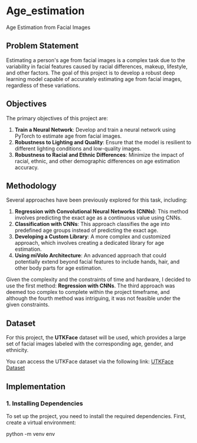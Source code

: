 # Age_estimation
 Age Estimation from Facial Images

## Problem Statement
Estimating a person's age from facial images is a complex task due to the variability in facial features caused by racial differences, makeup, lifestyle, and other factors. The goal of this project is to develop a robust deep learning model capable of accurately estimating age from facial images, regardless of these variations.

## Objectives
The primary objectives of this project are:
1. **Train a Neural Network**: Develop and train a neural network using PyTorch to estimate age from facial images.
2. **Robustness to Lighting and Quality**: Ensure that the model is resilient to different lighting conditions and low-quality images.
3. **Robustness to Racial and Ethnic Differences**: Minimize the impact of racial, ethnic, and other demographic differences on age estimation accuracy.

## Methodology
Several approaches have been previously explored for this task, including:

1. **Regression with Convolutional Neural Networks (CNNs)**: This method involves predicting the exact age as a continuous value using CNNs.
2. **Classification with CNNs**: This approach classifies the age into predefined age groups instead of predicting the exact age.
3. **Developing a Custom Library**: A more complex and customized approach, which involves creating a dedicated library for age estimation.
4. **Using miVolo Architecture**: An advanced approach that could potentially extend beyond facial features to include hands, hair, and other body parts for age estimation.

Given the complexity and the constraints of time and hardware, I decided to use the first method: **Regression with CNNs**. The third approach was deemed too complex to complete within the project timeframe, and although the fourth method was intriguing, it was not feasible under the given constraints.

## Dataset
For this project, the **UTKFace** dataset will be used, which provides a large set of facial images labeled with the corresponding age, gender, and ethnicity.

You can access the UTKFace dataset via the following link:
[UTKFace Dataset](https://susanqq.github.io/UTKFace/)

## Implementation

### 1. Installing Dependencies
To set up the project, you need to install the required dependencies. First, create a virtual environment:


python -m venv env
